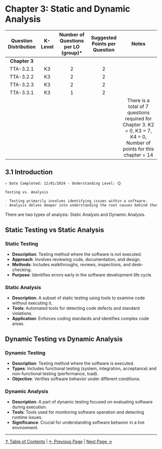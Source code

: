 # Chapter 3: Static and Dynamic Analysis

| Question Distribution | K-Level | Number of Questions per LO (group)* | Suggested Points per Question | Notes |
|:---------------------:|:-------:|:------------------------------------:|:-----------------------------:|:-----:|
|      **Chapter 3**    |         |                                      |                               |       |
|       TTA-3.2.1       |   K3    |                  2                  |               2               |       |
|       TTA-3.2.2       |   K3    |                  2                  |               2               |       |
|       TTA-3.2.3       |   K3    |                  2                  |               2               |       |
|       TTA-3.3.1       |   K3    |                  1                  |               2               |       |
|                       |         |                                      |                               | There is a total of 7 questions required for Chapter 3. K2 = 0, K3 = 7, K4 = 0, Number of points for this chapter = 14 |

## 3.1 Introduction

```markdown
✓ Date Completed: 12/01/2024 - Understanding Level: 😊
```

```markdown
Testing vs. Analysis

- Testing primarily involves identifying issues within a software.
- Analysis delves deeper into understanding the root causes behind those issues.
```

There are two types of analysis: Static Analysis and Dynamic Analysis.

## Static Testing vs Static Analysis

### Static Testing

- **Description**: Testing method where the software is not executed.
- **Approach**: Involves reviewing code, documentation, and design.
- **Methods**: Includes walkthroughs, reviews, inspections, and desk-checking.
- **Purpose**: Identifies errors early in the software development life cycle.

### Static Analysis

- **Description**: A subset of static testing using tools to examine code without executing it.
- **Tools**: Automated tools for detecting code defects and standard violations.
- **Application**: Enforces coding standards and identifies complex code areas.

## Dynamic Testing vs Dynamic Analysis

### Dynamic Testing

- **Description**: Testing method where the software is executed.
- **Types**: Includes functional testing (system, integration, acceptance) and non-functional testing (performance, load).
- **Objective**: Verifies software behavior under different conditions.

### Dynamic Analysis

- **Description**: A part of dynamic testing focused on evaluating software during execution.
- **Tools**: Tools used for monitoring software operation and detecting runtime issues.
- **Significance**: Crucial for understanding software behavior in a live environment.

---

[↑ Table of Contents](../../README.md#table-of-contents) | [← Previous Page](../2-white-box-test-techniques/2.8-selecting-a-white-box-test-technique.md) | [Next Page →](3.2-static-analysis.md)
